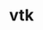 ---
title: "vtk"
layout: cache
categories: [package, develop]
meta: {"compilers": ["gcc@11.1.0", "gcc@11.4.0", "msvc@19.39.33523"], "num_specs": 103, "num_specs_by_stack": {"data-vis-sdk": 49, "e4s": 44, "root": 103, "windows-vis": 10}, "oss": ["ubuntu20.04", "ubuntu22.04", "windows10.0.20348"], "platforms": ["linux", "windows"], "stacks": ["data-vis-sdk", "e4s", "root", "windows-vis"], "targets": ["x86_64", "x86_64_v3"], "versions": ["9.2.6", "9.3.1", "9.4.1"]}
spec_details: [{"compiler": "gcc@11.1.0", "hash": "2hg3u7f6ddlmufmh2pvwkpcwpsgof2ap", "os": "ubuntu20.04", "platform": "linux", "size": "-", "stacks": ["data-vis-sdk", "root"], "target": "x86_64_v3", "variants": ["build_system=cmake", "build_type=Release", "~examples", "~ffmpeg", "generator=make", "~ipo", "+mpi", "+opengl2", "patches:=2d38712,ff9dce4", "+python", "~qt", "~xdmf"], "versions": ["9.2.6"]}, {"compiler": "gcc@11.1.0", "hash": "324fb65nyx27uxl2yti4kxhpi6oo5zzk", "os": "ubuntu20.04", "platform": "linux", "size": "-", "stacks": ["data-vis-sdk", "root"], "target": "x86_64_v3", "variants": ["build_system=cmake", "build_type=Release", "~examples", "~ffmpeg", "generator=make", "~ipo", "+mpi", "+opengl2", "patches:=2d38712,ff9dce4", "+python", "+qt", "~xdmf"], "versions": ["9.2.6"]}, {"compiler": "gcc@11.4.0", "hash": "36jnzr6eob5etchyzrfkzt6et3v4ripr", "os": "ubuntu22.04", "platform": "linux", "size": "-", "stacks": ["e4s", "root"], "target": "x86_64_v3", "variants": ["build_system=cmake", "build_type=Release", "~examples", "~ffmpeg", "generator=make", "~ipo", "+mpi", "+opengl2", "patches:=2d38712,ff9dce4", "+python", "~qt", "~xdmf"], "versions": ["9.2.6"]}, {"compiler": "gcc@11.4.0", "hash": "3ckyehej56ijf2venq2jcdxgu6wakudg", "os": "ubuntu22.04", "platform": "linux", "size": "-", "stacks": ["e4s", "root"], "target": "x86_64_v3", "variants": ["build_system=cmake", "build_type=Release", "~examples", "~ffmpeg", "generator=make", "~ipo", "+mpi", "+opengl2", "patches:=174930d,1e5fb55,2d38712,ff9dce4", "~python", "~qt", "~xdmf"], "versions": ["9.4.1"]}, {"compiler": "gcc@11.1.0", "hash": "3cu53ezomcimqwwkfhr4ee5pvzk5xu2s", "os": "ubuntu20.04", "platform": "linux", "size": "-", "stacks": ["data-vis-sdk", "root"], "target": "x86_64_v3", "variants": ["build_system=cmake", "build_type=Release", "~examples", "~ffmpeg", "generator=make", "~ipo", "+mpi", "+opengl2", "patches:=2d38712,ff9dce4", "+python", "~qt", "~xdmf"], "versions": ["9.2.6"]}, {"compiler": "gcc@11.1.0", "hash": "3hz34pdof6vaev7ovnpvlw4yaqj3uggn", "os": "ubuntu20.04", "platform": "linux", "size": "-", "stacks": ["data-vis-sdk", "root"], "target": "x86_64_v3", "variants": ["build_system=cmake", "build_type=Release", "~examples", "~ffmpeg", "generator=make", "~ipo", "+mpi", "+opengl2", "patches:=2d38712,ff9dce4", "+python", "+qt", "~xdmf"], "versions": ["9.2.6"]}, {"compiler": "gcc@11.4.0", "hash": "3jcvptadx24xltl4lc6kn64uyucmyxjt", "os": "ubuntu22.04", "platform": "linux", "size": "-", "stacks": ["e4s", "root"], "target": "x86_64_v3", "variants": ["build_system=cmake", "build_type=Release", "~examples", "~ffmpeg", "generator=make", "~ipo", "+mpi", "+opengl2", "patches:=174930d,1e5fb55,2d38712,ff9dce4", "~python", "~qt", "~xdmf"], "versions": ["9.4.1"]}, {"compiler": "gcc@11.4.0", "hash": "3otw376vyxcxnxuxgtuemkd7brmxg7yp", "os": "ubuntu22.04", "platform": "linux", "size": "-", "stacks": ["e4s", "root"], "target": "x86_64_v3", "variants": ["build_system=cmake", "build_type=Release", "~examples", "~ffmpeg", "generator=make", "~ipo", "+mpi", "+opengl2", "patches:=2d38712,ff9dce4", "+python", "~qt", "~xdmf"], "versions": ["9.2.6"]}, {"compiler": "msvc@19.39.33523", "hash": "3rgm4hpug2d7dd44pggtz2mm2wqomwih", "os": "windows10.0.20348", "platform": "windows", "size": "-", "stacks": ["root", "windows-vis"], "target": "x86_64", "variants": ["build_system=cmake", "build_type=Release", "~examples", "~ffmpeg", "generator=ninja", "~ipo", "~mpi", "+opengl2", "patches:=0f1bf1d,4604d44,8f124b6", "~python", "~qt", "~xdmf"], "versions": ["9.3.1"]}, {"compiler": "msvc@19.39.33523", "hash": "5xdxfxndiqai4ijui4miexnuzfo4ucho", "os": "windows10.0.20348", "platform": "windows", "size": "-", "stacks": ["root", "windows-vis"], "target": "x86_64", "variants": ["build_system=cmake", "build_type=Release", "~examples", "~ffmpeg", "generator=ninja", "~ipo", "~mpi", "+opengl2", "patches:=0f1bf1d,4604d44,8f124b6", "~python", "~qt", "~xdmf"], "versions": ["9.3.1"]}, {"compiler": "gcc@11.1.0", "hash": "627wp7w2r5krkp45geqwxptlmvi4atkb", "os": "ubuntu20.04", "platform": "linux", "size": "-", "stacks": ["data-vis-sdk", "root"], "target": "x86_64_v3", "variants": ["build_system=cmake", "build_type=Release", "~examples", "~ffmpeg", "generator=make", "~ipo", "+mpi", "+opengl2", "patches:=2d38712,ff9dce4", "+python", "+qt", "~xdmf"], "versions": ["9.2.6"]}, {"compiler": "gcc@11.1.0", "hash": "6noaikww5ommij5utr4265uakhpkl4c4", "os": "ubuntu20.04", "platform": "linux", "size": "-", "stacks": ["data-vis-sdk", "root"], "target": "x86_64_v3", "variants": ["build_system=cmake", "build_type=Release", "~examples", "~ffmpeg", "generator=make", "~ipo", "+mpi", "+opengl2", "patches:=2d38712,ff9dce4", "+python", "~qt", "~xdmf"], "versions": ["9.2.6"]}, {"compiler": "gcc@11.4.0", "hash": "6vecasyy7vl4onx7yljuud6debc3eyse", "os": "ubuntu22.04", "platform": "linux", "size": "-", "stacks": ["e4s", "root"], "target": "x86_64_v3", "variants": ["build_system=cmake", "build_type=Release", "~examples", "~ffmpeg", "generator=make", "~ipo", "+mpi", "+opengl2", "patches:=174930d,1e5fb55,2d38712,ff9dce4", "~python", "~qt", "~xdmf"], "versions": ["9.4.1"]}, {"compiler": "gcc@11.1.0", "hash": "75vbxrzg7uk63tgv7xly3l6g2er5bzjy", "os": "ubuntu20.04", "platform": "linux", "size": "-", "stacks": ["data-vis-sdk", "root"], "target": "x86_64_v3", "variants": ["build_system=cmake", "build_type=Release", "~examples", "~ffmpeg", "generator=make", "~ipo", "+mpi", "+opengl2", "patches:=2d38712,ff9dce4", "+python", "~qt", "~xdmf"], "versions": ["9.2.6"]}, {"compiler": "gcc@11.4.0", "hash": "7drrxi2usx6lmau3czp3djv4gmcep72a", "os": "ubuntu22.04", "platform": "linux", "size": "-", "stacks": ["e4s", "root"], "target": "x86_64_v3", "variants": ["build_system=cmake", "build_type=Release", "~examples", "~ffmpeg", "generator=make", "~ipo", "+mpi", "+opengl2", "patches:=2d38712,ff9dce4", "+python", "~qt", "~xdmf"], "versions": ["9.2.6"]}, {"compiler": "gcc@11.1.0", "hash": "7iewakie44qwvgergi3wh62n2tws3zvq", "os": "ubuntu20.04", "platform": "linux", "size": "-", "stacks": ["data-vis-sdk", "root"], "target": "x86_64_v3", "variants": ["build_system=cmake", "build_type=Release", "~examples", "~ffmpeg", "generator=make", "~ipo", "+mpi", "+opengl2", "patches:=2d38712,ff9dce4", "+python", "~qt", "~xdmf"], "versions": ["9.2.6"]}, {"compiler": "gcc@11.4.0", "hash": "a5u56g5voybceadhp4ntkwfdsre4lymx", "os": "ubuntu22.04", "platform": "linux", "size": "-", "stacks": ["e4s", "root"], "target": "x86_64_v3", "variants": ["build_system=cmake", "build_type=Release", "~examples", "~ffmpeg", "generator=make", "~ipo", "+mpi", "+opengl2", "patches:=2d38712,ff9dce4", "+python", "~qt", "~xdmf"], "versions": ["9.2.6"]}, {"compiler": "gcc@11.4.0", "hash": "aiqfynasaxw3bk52jyjio3ll227if5md", "os": "ubuntu22.04", "platform": "linux", "size": "-", "stacks": ["e4s", "root"], "target": "x86_64_v3", "variants": ["build_system=cmake", "build_type=Release", "~examples", "~ffmpeg", "generator=make", "~ipo", "+mpi", "+opengl2", "patches:=2d38712,ff9dce4", "+python", "~qt", "~xdmf"], "versions": ["9.2.6"]}, {"compiler": "gcc@11.1.0", "hash": "ammac7h77kgi55bt3ov73tuwtenq4chf", "os": "ubuntu20.04", "platform": "linux", "size": "-", "stacks": ["data-vis-sdk", "root"], "target": "x86_64_v3", "variants": ["build_system=cmake", "build_type=Release", "~examples", "~ffmpeg", "generator=make", "~ipo", "+mpi", "+opengl2", "patches:=2d38712,ff9dce4", "+python", "~qt", "~xdmf"], "versions": ["9.2.6"]}, {"compiler": "gcc@11.4.0", "hash": "anl2g7wkjfroukhq754vish5j5f3zwid", "os": "ubuntu22.04", "platform": "linux", "size": "-", "stacks": ["e4s", "root"], "target": "x86_64_v3", "variants": ["build_system=cmake", "build_type=Release", "~examples", "~ffmpeg", "generator=make", "~ipo", "+mpi", "+opengl2", "patches:=2d38712,ff9dce4", "+python", "~qt", "~xdmf"], "versions": ["9.2.6"]}, {"compiler": "gcc@11.1.0", "hash": "atz6qxfxauieoiftx2vo7isjdq7yvdqi", "os": "ubuntu20.04", "platform": "linux", "size": "-", "stacks": ["data-vis-sdk", "root"], "target": "x86_64_v3", "variants": ["build_system=cmake", "build_type=Release", "~examples", "~ffmpeg", "generator=make", "~ipo", "+mpi", "+opengl2", "patches:=2d38712,ff9dce4", "+python", "~qt", "~xdmf"], "versions": ["9.2.6"]}, {"compiler": "gcc@11.1.0", "hash": "bn45rvftq4idnp6j6wmndfbsuudh3foe", "os": "ubuntu20.04", "platform": "linux", "size": "-", "stacks": ["data-vis-sdk", "root"], "target": "x86_64_v3", "variants": ["build_system=cmake", "build_type=Release", "~examples", "~ffmpeg", "generator=make", "~ipo", "+mpi", "+opengl2", "patches:=2d38712,ff9dce4", "+python", "~qt", "~xdmf"], "versions": ["9.2.6"]}, {"compiler": "gcc@11.4.0", "hash": "bx54el5ri5n7plptgmio3pi52yu36mqq", "os": "ubuntu22.04", "platform": "linux", "size": "-", "stacks": ["e4s", "root"], "target": "x86_64_v3", "variants": ["build_system=cmake", "build_type=Release", "~examples", "~ffmpeg", "generator=make", "~ipo", "+mpi", "+opengl2", "patches:=174930d,1e5fb55,2d38712,ff9dce4", "~python", "~qt", "~xdmf"], "versions": ["9.4.1"]}, {"compiler": "gcc@11.4.0", "hash": "cbugalqmoxdygjheplqx5q6srepcwhc5", "os": "ubuntu22.04", "platform": "linux", "size": "-", "stacks": ["e4s", "root"], "target": "x86_64_v3", "variants": ["build_system=cmake", "build_type=Release", "~examples", "~ffmpeg", "generator=make", "~ipo", "+mpi", "+opengl2", "patches:=2d38712,ff9dce4", "+python", "~qt", "~xdmf"], "versions": ["9.2.6"]}, {"compiler": "msvc@19.39.33523", "hash": "cdboxb5v3tjlvnmljbdrdfj7kgtduadz", "os": "windows10.0.20348", "platform": "windows", "size": "-", "stacks": ["root", "windows-vis"], "target": "x86_64", "variants": ["build_system=cmake", "build_type=Release", "~examples", "~ffmpeg", "generator=ninja", "~ipo", "~mpi", "+opengl2", "patches:=0f1bf1d,4604d44,8f124b6", "~python", "~qt", "~xdmf"], "versions": ["9.3.1"]}, {"compiler": "msvc@19.39.33523", "hash": "ceznbm364lgmwhrps4vd6fmv5g3ukesd", "os": "windows10.0.20348", "platform": "windows", "size": "-", "stacks": ["root", "windows-vis"], "target": "x86_64", "variants": ["build_system=cmake", "build_type=Release", "~examples", "~ffmpeg", "generator=ninja", "~ipo", "~mpi", "+opengl2", "patches:=0f1bf1d,4604d44,8f124b6", "~python", "~qt", "~xdmf"], "versions": ["9.3.1"]}, {"compiler": "gcc@11.1.0", "hash": "dcgyjpmnkqcrdfrdfcfcnvfb6t7zph7m", "os": "ubuntu20.04", "platform": "linux", "size": "-", "stacks": ["data-vis-sdk", "root"], "target": "x86_64_v3", "variants": ["build_system=cmake", "build_type=Release", "~examples", "~ffmpeg", "generator=make", "~ipo", "+mpi", "+opengl2", "patches:=2d38712,ff9dce4", "+python", "+qt", "~xdmf"], "versions": ["9.2.6"]}, {"compiler": "gcc@11.1.0", "hash": "dulfnkle6arkgwdcfgye3tvn3sr25iex", "os": "ubuntu20.04", "platform": "linux", "size": "-", "stacks": ["data-vis-sdk", "root"], "target": "x86_64_v3", "variants": ["build_system=cmake", "build_type=Release", "~examples", "~ffmpeg", "generator=make", "~ipo", "+mpi", "+opengl2", "patches:=2d38712,ff9dce4", "+python", "+qt", "~xdmf"], "versions": ["9.2.6"]}, {"compiler": "gcc@11.1.0", "hash": "dvxp6ywlorfcfm45qbxf2a5v6enexqwr", "os": "ubuntu20.04", "platform": "linux", "size": "-", "stacks": ["data-vis-sdk", "root"], "target": "x86_64_v3", "variants": ["build_system=cmake", "build_type=Release", "~examples", "~ffmpeg", "generator=make", "~ipo", "+mpi", "+opengl2", "patches:=2d38712,ff9dce4", "+python", "+qt", "~xdmf"], "versions": ["9.2.6"]}, {"compiler": "gcc@11.1.0", "hash": "ebbfy4dco3zciqrt5bfapbxnbohx6lpi", "os": "ubuntu20.04", "platform": "linux", "size": "-", "stacks": ["data-vis-sdk", "root"], "target": "x86_64_v3", "variants": ["build_system=cmake", "build_type=Release", "~examples", "~ffmpeg", "generator=make", "~ipo", "+mpi", "+opengl2", "patches:=2d38712,ff9dce4", "+python", "~qt", "~xdmf"], "versions": ["9.2.6"]}, {"compiler": "msvc@19.39.33523", "hash": "eyn55c635u7445dsugwts5gcwyzmhdhi", "os": "windows10.0.20348", "platform": "windows", "size": "-", "stacks": ["root", "windows-vis"], "target": "x86_64", "variants": ["build_system=cmake", "build_type=Release", "~examples", "~ffmpeg", "generator=ninja", "~ipo", "~mpi", "+opengl2", "patches:=0f1bf1d,4604d44,8f124b6", "~python", "~qt", "~xdmf"], "versions": ["9.3.1"]}, {"compiler": "gcc@11.1.0", "hash": "f7jc5shgkwl57efxpvgh4f6xo3gtbnap", "os": "ubuntu20.04", "platform": "linux", "size": "-", "stacks": ["data-vis-sdk", "root"], "target": "x86_64_v3", "variants": ["build_system=cmake", "build_type=Release", "~examples", "~ffmpeg", "generator=make", "~ipo", "+mpi", "+opengl2", "patches:=2d38712,ff9dce4", "+python", "~qt", "~xdmf"], "versions": ["9.2.6"]}, {"compiler": "gcc@11.1.0", "hash": "fhyanx6xjikir3fzvexslpew6aq7oesv", "os": "ubuntu20.04", "platform": "linux", "size": "-", "stacks": ["data-vis-sdk", "root"], "target": "x86_64_v3", "variants": ["build_system=cmake", "build_type=Release", "~examples", "~ffmpeg", "generator=make", "~ipo", "+mpi", "+opengl2", "patches:=2d38712,ff9dce4", "+python", "~qt", "~xdmf"], "versions": ["9.2.6"]}, {"compiler": "gcc@11.4.0", "hash": "fib5oibift27xsmwxu2446svtaawzwzc", "os": "ubuntu22.04", "platform": "linux", "size": "-", "stacks": ["e4s", "root"], "target": "x86_64_v3", "variants": ["build_system=cmake", "build_type=Release", "~examples", "~ffmpeg", "generator=make", "~ipo", "+mpi", "+opengl2", "patches:=174930d,1e5fb55,2d38712,ff9dce4", "~python", "~qt", "~xdmf"], "versions": ["9.4.1"]}, {"compiler": "gcc@11.4.0", "hash": "fxc64suwh6snprdiftjg5xfmq5ltzvvi", "os": "ubuntu22.04", "platform": "linux", "size": "-", "stacks": ["e4s", "root"], "target": "x86_64_v3", "variants": ["build_system=cmake", "build_type=Release", "~examples", "~ffmpeg", "generator=make", "~ipo", "+mpi", "+opengl2", "patches:=174930d,1e5fb55,2d38712,ff9dce4", "~python", "~qt", "~xdmf"], "versions": ["9.4.1"]}, {"compiler": "gcc@11.1.0", "hash": "gbatft6b3amamizo42semvl3xowfcmfr", "os": "ubuntu20.04", "platform": "linux", "size": "-", "stacks": ["data-vis-sdk", "root"], "target": "x86_64_v3", "variants": ["build_system=cmake", "build_type=Release", "~examples", "~ffmpeg", "generator=make", "~ipo", "+mpi", "+opengl2", "patches:=2d38712,ff9dce4", "+python", "+qt", "~xdmf"], "versions": ["9.2.6"]}, {"compiler": "gcc@11.1.0", "hash": "gkmkyer6doijkldpxh3olqdmjpywrwdz", "os": "ubuntu20.04", "platform": "linux", "size": "-", "stacks": ["data-vis-sdk", "root"], "target": "x86_64_v3", "variants": ["build_system=cmake", "build_type=Release", "~examples", "~ffmpeg", "generator=make", "~ipo", "+mpi", "+opengl2", "patches:=2d38712,ff9dce4", "+python", "~qt", "~xdmf"], "versions": ["9.2.6"]}, {"compiler": "msvc@19.39.33523", "hash": "h5lgknxfg5ztxprbh5wioqkelwqpmzap", "os": "windows10.0.20348", "platform": "windows", "size": "-", "stacks": ["root", "windows-vis"], "target": "x86_64", "variants": ["build_system=cmake", "build_type=Release", "~examples", "~ffmpeg", "generator=ninja", "~ipo", "~mpi", "+opengl2", "patches:=0f1bf1d,4604d44,8f124b6", "~python", "~qt", "~xdmf"], "versions": ["9.3.1"]}, {"compiler": "msvc@19.39.33523", "hash": "havzbfahyoaevgk2zu2ravoedhonh6qv", "os": "windows10.0.20348", "platform": "windows", "size": "-", "stacks": ["root", "windows-vis"], "target": "x86_64", "variants": ["build_system=cmake", "build_type=Release", "~examples", "~ffmpeg", "generator=ninja", "~ipo", "~mpi", "+opengl2", "patches:=0f1bf1d,4604d44,8f124b6", "~python", "~qt", "~xdmf"], "versions": ["9.3.1"]}, {"compiler": "msvc@19.39.33523", "hash": "hbwjuvlprzejrsbav6x777c22nwahzjh", "os": "windows10.0.20348", "platform": "windows", "size": "-", "stacks": ["root", "windows-vis"], "target": "x86_64", "variants": ["build_system=cmake", "build_type=Release", "~examples", "~ffmpeg", "generator=ninja", "~ipo", "~mpi", "+opengl2", "patches:=0f1bf1d,4604d44,8f124b6", "~python", "~qt", "~xdmf"], "versions": ["9.3.1"]}, {"compiler": "gcc@11.1.0", "hash": "hqqcshuku4kfmv2b5ipkbsyzlwvargqe", "os": "ubuntu20.04", "platform": "linux", "size": "-", "stacks": ["data-vis-sdk", "root"], "target": "x86_64_v3", "variants": ["build_system=cmake", "build_type=Release", "~examples", "~ffmpeg", "generator=make", "~ipo", "+mpi", "+opengl2", "patches:=2d38712,ff9dce4", "+python", "+qt", "~xdmf"], "versions": ["9.2.6"]}, {"compiler": "gcc@11.1.0", "hash": "hse6ikjp7b7c7fgrgnqckzuhxdh5cp3y", "os": "ubuntu20.04", "platform": "linux", "size": "-", "stacks": ["data-vis-sdk", "root"], "target": "x86_64_v3", "variants": ["build_system=cmake", "build_type=Release", "~examples", "~ffmpeg", "generator=make", "~ipo", "+mpi", "+opengl2", "patches:=2d38712,ff9dce4", "+python", "+qt", "~xdmf"], "versions": ["9.2.6"]}, {"compiler": "gcc@11.4.0", "hash": "hsorm4f2zo5t3k4hwebymlvfanbknmyp", "os": "ubuntu22.04", "platform": "linux", "size": "-", "stacks": ["e4s", "root"], "target": "x86_64_v3", "variants": ["build_system=cmake", "build_type=Release", "~examples", "~ffmpeg", "generator=make", "~ipo", "+mpi", "+opengl2", "patches:=2d38712,ff9dce4", "+python", "~qt", "~xdmf"], "versions": ["9.2.6"]}, {"compiler": "gcc@11.1.0", "hash": "i4irmtk7377frxebhg7i4d3rblrp27zv", "os": "ubuntu20.04", "platform": "linux", "size": "-", "stacks": ["data-vis-sdk", "root"], "target": "x86_64_v3", "variants": ["build_system=cmake", "build_type=Release", "~examples", "~ffmpeg", "generator=make", "~ipo", "+mpi", "+opengl2", "patches:=2d38712,ff9dce4", "+python", "~qt", "~xdmf"], "versions": ["9.2.6"]}, {"compiler": "gcc@11.4.0", "hash": "iamylmjsce4zm4vic7ovwqcuobdrhp3l", "os": "ubuntu22.04", "platform": "linux", "size": "-", "stacks": ["e4s", "root"], "target": "x86_64_v3", "variants": ["build_system=cmake", "build_type=Release", "~examples", "~ffmpeg", "generator=make", "~ipo", "+mpi", "+opengl2", "patches:=2d38712,ff9dce4", "+python", "~qt", "~xdmf"], "versions": ["9.2.6"]}, {"compiler": "gcc@11.4.0", "hash": "ilfulyjqqvxmduoj647tzyfyecry6whc", "os": "ubuntu22.04", "platform": "linux", "size": "-", "stacks": ["e4s", "root"], "target": "x86_64_v3", "variants": ["build_system=cmake", "build_type=Release", "~examples", "~ffmpeg", "generator=make", "~ipo", "+mpi", "+opengl2", "patches:=174930d,1e5fb55,2d38712,ff9dce4", "~python", "~qt", "~xdmf"], "versions": ["9.4.1"]}, {"compiler": "msvc@19.39.33523", "hash": "isvp5fvpfiq4wvnm37zzzqedxlz5tt33", "os": "windows10.0.20348", "platform": "windows", "size": "-", "stacks": ["root", "windows-vis"], "target": "x86_64", "variants": ["build_system=cmake", "build_type=Release", "~examples", "~ffmpeg", "generator=ninja", "~ipo", "~mpi", "+opengl2", "patches:=0f1bf1d,4604d44,8f124b6", "~python", "~qt", "~xdmf"], "versions": ["9.3.1"]}, {"compiler": "gcc@11.4.0", "hash": "iu4xhd2ho3ahe7esrk3iz5p2pqmb5an3", "os": "ubuntu22.04", "platform": "linux", "size": "-", "stacks": ["e4s", "root"], "target": "x86_64_v3", "variants": ["build_system=cmake", "build_type=Release", "~examples", "~ffmpeg", "generator=make", "~ipo", "+mpi", "+opengl2", "patches:=2d38712,ff9dce4", "+python", "~qt", "~xdmf"], "versions": ["9.2.6"]}, {"compiler": "msvc@19.39.33523", "hash": "jlmwe4764je23kef5qalbxsbva3cxgnm", "os": "windows10.0.20348", "platform": "windows", "size": "-", "stacks": ["root", "windows-vis"], "target": "x86_64", "variants": ["build_system=cmake", "build_type=Release", "~examples", "~ffmpeg", "generator=ninja", "~ipo", "~mpi", "+opengl2", "patches:=0f1bf1d,4604d44,8f124b6", "~python", "~qt", "~xdmf"], "versions": ["9.3.1"]}, {"compiler": "gcc@11.4.0", "hash": "jpajup7gtd75llnpu26updryons4gusn", "os": "ubuntu22.04", "platform": "linux", "size": "-", "stacks": ["e4s", "root"], "target": "x86_64_v3", "variants": ["build_system=cmake", "build_type=Release", "~examples", "~ffmpeg", "generator=make", "~ipo", "+mpi", "+opengl2", "patches:=2d38712,ff9dce4", "+python", "~qt", "~xdmf"], "versions": ["9.2.6"]}, {"compiler": "gcc@11.4.0", "hash": "juypl3ls6xhdfyk72yo6a6migmkovoh5", "os": "ubuntu22.04", "platform": "linux", "size": "-", "stacks": ["e4s", "root"], "target": "x86_64_v3", "variants": ["build_system=cmake", "build_type=Release", "~examples", "~ffmpeg", "generator=make", "~ipo", "+mpi", "+opengl2", "patches:=2d38712,ff9dce4", "+python", "~qt", "~xdmf"], "versions": ["9.2.6"]}, {"compiler": "gcc@11.1.0", "hash": "jvhua73typrho4egfbhgvjudnfofzrnr", "os": "ubuntu20.04", "platform": "linux", "size": "-", "stacks": ["data-vis-sdk", "root"], "target": "x86_64_v3", "variants": ["build_system=cmake", "build_type=Release", "~examples", "~ffmpeg", "generator=make", "~ipo", "+mpi", "+opengl2", "patches:=2d38712,ff9dce4", "+python", "~qt", "~xdmf"], "versions": ["9.2.6"]}, {"compiler": "gcc@11.4.0", "hash": "k7urhqjpboquwxhf6xn7h327fgj2b36c", "os": "ubuntu22.04", "platform": "linux", "size": "-", "stacks": ["e4s", "root"], "target": "x86_64_v3", "variants": ["build_system=cmake", "build_type=Release", "~examples", "~ffmpeg", "generator=make", "~ipo", "+mpi", "+opengl2", "patches:=2d38712,ff9dce4", "+python", "~qt", "~xdmf"], "versions": ["9.2.6"]}, {"compiler": "gcc@11.1.0", "hash": "kewm2ekku2dddnw6ujkoi7p2k6gogtte", "os": "ubuntu20.04", "platform": "linux", "size": "-", "stacks": ["data-vis-sdk", "root"], "target": "x86_64_v3", "variants": ["build_system=cmake", "build_type=Release", "~examples", "~ffmpeg", "generator=make", "~ipo", "+mpi", "+opengl2", "patches:=2d38712,ff9dce4", "+python", "~qt", "~xdmf"], "versions": ["9.2.6"]}, {"compiler": "gcc@11.1.0", "hash": "klvpfyv3vvsjt2lodfaxqzebv4qdw3wl", "os": "ubuntu20.04", "platform": "linux", "size": "-", "stacks": ["data-vis-sdk", "root"], "target": "x86_64_v3", "variants": ["build_system=cmake", "build_type=Release", "~examples", "~ffmpeg", "generator=make", "~ipo", "+mpi", "+opengl2", "patches:=2d38712,ff9dce4", "+python", "~qt", "~xdmf"], "versions": ["9.2.6"]}, {"compiler": "gcc@11.1.0", "hash": "kpcuwrtnzcvan2dqtesd7dmnbhaks5pr", "os": "ubuntu20.04", "platform": "linux", "size": "-", "stacks": ["data-vis-sdk", "root"], "target": "x86_64_v3", "variants": ["build_system=cmake", "build_type=Release", "~examples", "~ffmpeg", "generator=make", "~ipo", "+mpi", "+opengl2", "patches:=2d38712,ff9dce4", "+python", "~qt", "~xdmf"], "versions": ["9.2.6"]}, {"compiler": "gcc@11.1.0", "hash": "krmlsz4ttadxxxxd33laa3ihyatylell", "os": "ubuntu20.04", "platform": "linux", "size": "-", "stacks": ["data-vis-sdk", "root"], "target": "x86_64_v3", "variants": ["build_system=cmake", "build_type=Release", "~examples", "~ffmpeg", "generator=make", "~ipo", "+mpi", "+opengl2", "patches:=2d38712,ff9dce4", "+python", "~qt", "~xdmf"], "versions": ["9.2.6"]}, {"compiler": "gcc@11.1.0", "hash": "kty2tanf35hk5gamnh2zixoazub45py6", "os": "ubuntu20.04", "platform": "linux", "size": "-", "stacks": ["data-vis-sdk", "root"], "target": "x86_64_v3", "variants": ["build_system=cmake", "build_type=Release", "~examples", "~ffmpeg", "generator=make", "~ipo", "+mpi", "+opengl2", "patches:=2d38712,ff9dce4", "+python", "+qt", "~xdmf"], "versions": ["9.2.6"]}, {"compiler": "gcc@11.1.0", "hash": "kzkh54yokbg2sjmyyxwqzgzplqv2ti3r", "os": "ubuntu20.04", "platform": "linux", "size": "-", "stacks": ["data-vis-sdk", "root"], "target": "x86_64_v3", "variants": ["build_system=cmake", "build_type=Release", "~examples", "~ffmpeg", "generator=make", "~ipo", "+mpi", "+opengl2", "patches:=2d38712,ff9dce4", "+python", "~qt", "~xdmf"], "versions": ["9.2.6"]}, {"compiler": "gcc@11.1.0", "hash": "l3wtth7wazb3fugvus4tanump5zlg36l", "os": "ubuntu20.04", "platform": "linux", "size": "-", "stacks": ["data-vis-sdk", "root"], "target": "x86_64_v3", "variants": ["build_system=cmake", "build_type=Release", "~examples", "~ffmpeg", "generator=make", "~ipo", "+mpi", "+opengl2", "patches:=2d38712,ff9dce4", "+python", "~qt", "~xdmf"], "versions": ["9.2.6"]}, {"compiler": "gcc@11.4.0", "hash": "leyuye3r3ubm2l53i6gd6rxjr7zqqyll", "os": "ubuntu22.04", "platform": "linux", "size": "-", "stacks": ["e4s", "root"], "target": "x86_64_v3", "variants": ["build_system=cmake", "build_type=Release", "~examples", "~ffmpeg", "generator=make", "~ipo", "+mpi", "+opengl2", "patches:=2d38712,ff9dce4", "+python", "~qt", "~xdmf"], "versions": ["9.2.6"]}, {"compiler": "gcc@11.4.0", "hash": "lfimfmkhmxwjfei6p2aiyiqsof7juv7z", "os": "ubuntu22.04", "platform": "linux", "size": "-", "stacks": ["e4s", "root"], "target": "x86_64_v3", "variants": ["build_system=cmake", "build_type=Release", "~examples", "~ffmpeg", "generator=make", "~ipo", "+mpi", "+opengl2", "patches:=2d38712,ff9dce4", "+python", "~qt", "~xdmf"], "versions": ["9.2.6"]}, {"compiler": "gcc@11.1.0", "hash": "ltsjjxkibrkdlfpig732d22y5irfeodx", "os": "ubuntu20.04", "platform": "linux", "size": "-", "stacks": ["data-vis-sdk", "root"], "target": "x86_64_v3", "variants": ["build_system=cmake", "build_type=Release", "~examples", "~ffmpeg", "generator=make", "~ipo", "+mpi", "+opengl2", "patches:=2d38712,ff9dce4", "+python", "~qt", "~xdmf"], "versions": ["9.2.6"]}, {"compiler": "gcc@11.4.0", "hash": "mlqefvtvo53vkv3kfclxbhvfqncu3c5p", "os": "ubuntu22.04", "platform": "linux", "size": "-", "stacks": ["e4s", "root"], "target": "x86_64_v3", "variants": ["build_system=cmake", "build_type=Release", "~examples", "~ffmpeg", "generator=make", "~ipo", "+mpi", "+opengl2", "patches:=2d38712,ff9dce4", "+python", "~qt", "~xdmf"], "versions": ["9.2.6"]}, {"compiler": "gcc@11.4.0", "hash": "moiooggfxfnz3suryngqacl25bndowcs", "os": "ubuntu22.04", "platform": "linux", "size": "-", "stacks": ["e4s", "root"], "target": "x86_64_v3", "variants": ["build_system=cmake", "build_type=Release", "~examples", "~ffmpeg", "generator=make", "~ipo", "+mpi", "+opengl2", "patches:=2d38712,ff9dce4", "+python", "~qt", "~xdmf"], "versions": ["9.2.6"]}, {"compiler": "gcc@11.4.0", "hash": "n6ea6lu4iqjzwy3i4k4cv5xkhv3rzfp4", "os": "ubuntu22.04", "platform": "linux", "size": "-", "stacks": ["e4s", "root"], "target": "x86_64_v3", "variants": ["build_system=cmake", "build_type=Release", "~examples", "~ffmpeg", "generator=make", "~ipo", "+mpi", "+opengl2", "patches:=2d38712,ff9dce4", "+python", "~qt", "~xdmf"], "versions": ["9.2.6"]}, {"compiler": "gcc@11.1.0", "hash": "niljqvog6e6mtpl7s5rkkk7scdlly7vf", "os": "ubuntu20.04", "platform": "linux", "size": "-", "stacks": ["data-vis-sdk", "root"], "target": "x86_64_v3", "variants": ["build_system=cmake", "build_type=Release", "~examples", "~ffmpeg", "generator=make", "~ipo", "+mpi", "+opengl2", "patches:=2d38712,ff9dce4", "+python", "+qt", "~xdmf"], "versions": ["9.2.6"]}, {"compiler": "gcc@11.4.0", "hash": "oa5wuolcdetsjm4kno5rxxnkhoyeu5ch", "os": "ubuntu22.04", "platform": "linux", "size": "-", "stacks": ["e4s", "root"], "target": "x86_64_v3", "variants": ["build_system=cmake", "build_type=Release", "~examples", "~ffmpeg", "generator=make", "~ipo", "+mpi", "+opengl2", "patches:=2d38712,ff9dce4", "+python", "~qt", "~xdmf"], "versions": ["9.2.6"]}, {"compiler": "gcc@11.1.0", "hash": "oqy4tkomtjdamxqcvt6enogkehdrpeu2", "os": "ubuntu20.04", "platform": "linux", "size": "-", "stacks": ["data-vis-sdk", "root"], "target": "x86_64_v3", "variants": ["build_system=cmake", "build_type=Release", "~examples", "~ffmpeg", "generator=make", "~ipo", "+mpi", "+opengl2", "patches:=2d38712,ff9dce4", "+python", "~qt", "~xdmf"], "versions": ["9.2.6"]}, {"compiler": "gcc@11.4.0", "hash": "oy5jmpnutca25u6xc4dbqhfhc7pkdvw3", "os": "ubuntu22.04", "platform": "linux", "size": "-", "stacks": ["e4s", "root"], "target": "x86_64_v3", "variants": ["build_system=cmake", "build_type=Release", "~examples", "~ffmpeg", "generator=make", "~ipo", "+mpi", "+opengl2", "patches:=2d38712,ff9dce4", "+python", "~qt", "~xdmf"], "versions": ["9.2.6"]}, {"compiler": "gcc@11.4.0", "hash": "p26snhdhumdy2dhi5ro5exzszatue6wj", "os": "ubuntu22.04", "platform": "linux", "size": "-", "stacks": ["e4s", "root"], "target": "x86_64_v3", "variants": ["build_system=cmake", "build_type=Release", "~examples", "~ffmpeg", "generator=make", "~ipo", "+mpi", "+opengl2", "patches:=2d38712,ff9dce4", "+python", "~qt", "~xdmf"], "versions": ["9.2.6"]}, {"compiler": "gcc@11.1.0", "hash": "p2iz6ry5grcal3dppfnn6u3rex3zas36", "os": "ubuntu20.04", "platform": "linux", "size": "-", "stacks": ["data-vis-sdk", "root"], "target": "x86_64_v3", "variants": ["build_system=cmake", "build_type=Release", "~examples", "~ffmpeg", "generator=make", "~ipo", "+mpi", "+opengl2", "patches:=2d38712,ff9dce4", "+python", "~qt", "~xdmf"], "versions": ["9.2.6"]}, {"compiler": "gcc@11.4.0", "hash": "pxszhuljpevcdomue4fpjzca6leycejw", "os": "ubuntu22.04", "platform": "linux", "size": "-", "stacks": ["e4s", "root"], "target": "x86_64_v3", "variants": ["build_system=cmake", "build_type=Release", "~examples", "~ffmpeg", "generator=make", "~ipo", "+mpi", "+opengl2", "patches:=2d38712,ff9dce4", "+python", "~qt", "~xdmf"], "versions": ["9.2.6"]}, {"compiler": "gcc@11.4.0", "hash": "qkfytpmnnz3phtgfdttg4toed5lvd6gc", "os": "ubuntu22.04", "platform": "linux", "size": "-", "stacks": ["e4s", "root"], "target": "x86_64_v3", "variants": ["build_system=cmake", "build_type=Release", "~examples", "~ffmpeg", "generator=make", "~ipo", "+mpi", "+opengl2", "patches:=2d38712,ff9dce4", "+python", "~qt", "~xdmf"], "versions": ["9.2.6"]}, {"compiler": "gcc@11.4.0", "hash": "qnv2cjkwo3qf4ax3egws6rhes3f5utv3", "os": "ubuntu22.04", "platform": "linux", "size": "-", "stacks": ["e4s", "root"], "target": "x86_64_v3", "variants": ["build_system=cmake", "build_type=Release", "~examples", "~ffmpeg", "generator=make", "~ipo", "+mpi", "+opengl2", "patches:=2d38712,ff9dce4", "+python", "~qt", "~xdmf"], "versions": ["9.2.6"]}, {"compiler": "gcc@11.4.0", "hash": "qw73orx6kpsitlxpwfz2lodperykyrnq", "os": "ubuntu22.04", "platform": "linux", "size": "-", "stacks": ["e4s", "root"], "target": "x86_64_v3", "variants": ["build_system=cmake", "build_type=Release", "~examples", "~ffmpeg", "generator=make", "~ipo", "+mpi", "+opengl2", "patches:=2d38712,ff9dce4", "+python", "~qt", "~xdmf"], "versions": ["9.2.6"]}, {"compiler": "gcc@11.4.0", "hash": "qxneo2f5dhgzeeba2pbqwzcpby5ds7we", "os": "ubuntu22.04", "platform": "linux", "size": "-", "stacks": ["e4s", "root"], "target": "x86_64_v3", "variants": ["build_system=cmake", "build_type=Release", "~examples", "~ffmpeg", "generator=make", "~ipo", "+mpi", "+opengl2", "patches:=174930d,1e5fb55,2d38712,ff9dce4", "~python", "~qt", "~xdmf"], "versions": ["9.4.1"]}, {"compiler": "gcc@11.4.0", "hash": "rahyedqwztmmp23cz5jsaz6t5dpzzig2", "os": "ubuntu22.04", "platform": "linux", "size": "-", "stacks": ["e4s", "root"], "target": "x86_64_v3", "variants": ["build_system=cmake", "build_type=Release", "~examples", "~ffmpeg", "generator=make", "~ipo", "+mpi", "+opengl2", "patches:=2d38712,ff9dce4", "+python", "~qt", "~xdmf"], "versions": ["9.2.6"]}, {"compiler": "gcc@11.4.0", "hash": "rj5tgrb2y4qh74ejyqrl3pob62xvhbmx", "os": "ubuntu22.04", "platform": "linux", "size": "-", "stacks": ["e4s", "root"], "target": "x86_64_v3", "variants": ["build_system=cmake", "build_type=Release", "~examples", "~ffmpeg", "generator=make", "~ipo", "+mpi", "+opengl2", "patches:=2d38712,ff9dce4", "+python", "~qt", "~xdmf"], "versions": ["9.2.6"]}, {"compiler": "gcc@11.1.0", "hash": "rjcsly6lieee7zyjx76txc3mq5el7pks", "os": "ubuntu20.04", "platform": "linux", "size": "-", "stacks": ["data-vis-sdk", "root"], "target": "x86_64_v3", "variants": ["build_system=cmake", "build_type=Release", "~examples", "~ffmpeg", "generator=make", "~ipo", "+mpi", "+opengl2", "patches:=2d38712,ff9dce4", "+python", "+qt", "~xdmf"], "versions": ["9.2.6"]}, {"compiler": "gcc@11.1.0", "hash": "sjbhd4hqx2jeifvoudjpfn3niechk5vw", "os": "ubuntu20.04", "platform": "linux", "size": "-", "stacks": ["data-vis-sdk", "root"], "target": "x86_64_v3", "variants": ["build_system=cmake", "build_type=Release", "~examples", "~ffmpeg", "generator=make", "~ipo", "+mpi", "+opengl2", "patches:=2d38712,ff9dce4", "+python", "+qt", "~xdmf"], "versions": ["9.2.6"]}, {"compiler": "gcc@11.4.0", "hash": "sr2aebtpkyswo2izuzeifpk3mkfmly7w", "os": "ubuntu22.04", "platform": "linux", "size": "-", "stacks": ["e4s", "root"], "target": "x86_64_v3", "variants": ["build_system=cmake", "build_type=Release", "~examples", "~ffmpeg", "generator=make", "~ipo", "+mpi", "+opengl2", "patches:=174930d,1e5fb55,2d38712,ff9dce4", "~python", "~qt", "~xdmf"], "versions": ["9.4.1"]}, {"compiler": "gcc@11.1.0", "hash": "sswvrt2boza3pk6z7v7yywhsjojbx5iz", "os": "ubuntu20.04", "platform": "linux", "size": "-", "stacks": ["data-vis-sdk", "root"], "target": "x86_64_v3", "variants": ["build_system=cmake", "build_type=Release", "~examples", "~ffmpeg", "generator=make", "~ipo", "+mpi", "+opengl2", "patches:=2d38712,ff9dce4", "+python", "~qt", "~xdmf"], "versions": ["9.2.6"]}, {"compiler": "gcc@11.1.0", "hash": "szwtuvf7dtv4l2pptqq73ydl73l6n6hf", "os": "ubuntu20.04", "platform": "linux", "size": "-", "stacks": ["data-vis-sdk", "root"], "target": "x86_64_v3", "variants": ["build_system=cmake", "build_type=Release", "~examples", "~ffmpeg", "generator=make", "~ipo", "+mpi", "+opengl2", "patches:=2d38712,ff9dce4", "+python", "~qt", "~xdmf"], "versions": ["9.2.6"]}, {"compiler": "gcc@11.4.0", "hash": "tg7ox2qp5txxrl6l744ugsikjabdnpus", "os": "ubuntu22.04", "platform": "linux", "size": "-", "stacks": ["e4s", "root"], "target": "x86_64_v3", "variants": ["build_system=cmake", "build_type=Release", "~examples", "~ffmpeg", "generator=make", "~ipo", "+mpi", "+opengl2", "patches:=2d38712,ff9dce4", "+python", "~qt", "~xdmf"], "versions": ["9.2.6"]}, {"compiler": "gcc@11.1.0", "hash": "tno6cag7jcb77nlxi42s3mijfmman6hd", "os": "ubuntu20.04", "platform": "linux", "size": "-", "stacks": ["data-vis-sdk", "root"], "target": "x86_64_v3", "variants": ["build_system=cmake", "build_type=Release", "~examples", "~ffmpeg", "generator=make", "~ipo", "+mpi", "+opengl2", "patches:=2d38712,ff9dce4", "+python", "~qt", "~xdmf"], "versions": ["9.2.6"]}, {"compiler": "gcc@11.4.0", "hash": "tzgia35skjwlbakv6im7z64ryk3smh2n", "os": "ubuntu22.04", "platform": "linux", "size": "-", "stacks": ["e4s", "root"], "target": "x86_64_v3", "variants": ["build_system=cmake", "build_type=Release", "~examples", "~ffmpeg", "generator=make", "~ipo", "+mpi", "+opengl2", "patches:=2d38712,ff9dce4", "+python", "~qt", "~xdmf"], "versions": ["9.2.6"]}, {"compiler": "gcc@11.4.0", "hash": "usyc4l3dxgib3sohjuw5ogmhzdux4oe5", "os": "ubuntu22.04", "platform": "linux", "size": "-", "stacks": ["e4s", "root"], "target": "x86_64_v3", "variants": ["build_system=cmake", "build_type=Release", "~examples", "~ffmpeg", "generator=make", "~ipo", "+mpi", "+opengl2", "patches:=174930d,1e5fb55,2d38712,ff9dce4", "~python", "~qt", "~xdmf"], "versions": ["9.4.1"]}, {"compiler": "gcc@11.1.0", "hash": "utqwkkgvh5yznxvxqfbsj7zmxuyqzebd", "os": "ubuntu20.04", "platform": "linux", "size": "-", "stacks": ["data-vis-sdk", "root"], "target": "x86_64_v3", "variants": ["build_system=cmake", "build_type=Release", "~examples", "~ffmpeg", "generator=make", "~ipo", "+mpi", "+opengl2", "patches:=2d38712,ff9dce4", "+python", "~qt", "~xdmf"], "versions": ["9.2.6"]}, {"compiler": "gcc@11.1.0", "hash": "vf7h6t2kjqm457n5ubmomrnxwv4hc65u", "os": "ubuntu20.04", "platform": "linux", "size": "-", "stacks": ["data-vis-sdk", "root"], "target": "x86_64_v3", "variants": ["build_system=cmake", "build_type=Release", "~examples", "~ffmpeg", "generator=make", "~ipo", "+mpi", "+opengl2", "patches:=2d38712,ff9dce4", "+python", "~qt", "~xdmf"], "versions": ["9.2.6"]}, {"compiler": "gcc@11.1.0", "hash": "virappiq44tca52w7ghe4cf6o3i7van3", "os": "ubuntu20.04", "platform": "linux", "size": "-", "stacks": ["data-vis-sdk", "root"], "target": "x86_64_v3", "variants": ["build_system=cmake", "build_type=Release", "~examples", "~ffmpeg", "generator=make", "~ipo", "+mpi", "+opengl2", "patches:=2d38712,ff9dce4", "+python", "+qt", "~xdmf"], "versions": ["9.2.6"]}, {"compiler": "gcc@11.1.0", "hash": "vizdlwu3dhqclzudlwymnce6d26c2lam", "os": "ubuntu20.04", "platform": "linux", "size": "-", "stacks": ["data-vis-sdk", "root"], "target": "x86_64_v3", "variants": ["build_system=cmake", "build_type=Release", "~examples", "~ffmpeg", "generator=make", "~ipo", "+mpi", "+opengl2", "patches:=2d38712,ff9dce4", "+python", "~qt", "~xdmf"], "versions": ["9.2.6"]}, {"compiler": "gcc@11.1.0", "hash": "vnyqe3actvc5yodftdhk77eqvkyt2f64", "os": "ubuntu20.04", "platform": "linux", "size": "-", "stacks": ["data-vis-sdk", "root"], "target": "x86_64_v3", "variants": ["build_system=cmake", "build_type=Release", "~examples", "~ffmpeg", "generator=make", "~ipo", "+mpi", "+opengl2", "patches:=2d38712,ff9dce4", "+python", "+qt", "~xdmf"], "versions": ["9.2.6"]}, {"compiler": "gcc@11.4.0", "hash": "vq4exp22iho3hmmtyopiaxcika5nfp34", "os": "ubuntu22.04", "platform": "linux", "size": "-", "stacks": ["e4s", "root"], "target": "x86_64_v3", "variants": ["build_system=cmake", "build_type=Release", "~examples", "~ffmpeg", "generator=make", "~ipo", "+mpi", "+opengl2", "patches:=174930d,1e5fb55,2d38712,ff9dce4", "~python", "~qt", "~xdmf"], "versions": ["9.4.1"]}, {"compiler": "gcc@11.4.0", "hash": "w3icys72xcb4slfbc3xubdiu2brwnuet", "os": "ubuntu22.04", "platform": "linux", "size": "-", "stacks": ["e4s", "root"], "target": "x86_64_v3", "variants": ["build_system=cmake", "build_type=Release", "~examples", "~ffmpeg", "generator=make", "~ipo", "+mpi", "+opengl2", "patches:=2d38712,ff9dce4", "+python", "~qt", "~xdmf"], "versions": ["9.2.6"]}, {"compiler": "gcc@11.4.0", "hash": "w4zfbjid6vpbtre3tkvyqfmnru2zx5un", "os": "ubuntu22.04", "platform": "linux", "size": "-", "stacks": ["e4s", "root"], "target": "x86_64_v3", "variants": ["build_system=cmake", "build_type=Release", "~examples", "~ffmpeg", "generator=make", "~ipo", "+mpi", "+opengl2", "patches:=174930d,1e5fb55,2d38712,ff9dce4", "~python", "~qt", "~xdmf"], "versions": ["9.4.1"]}, {"compiler": "gcc@11.4.0", "hash": "wnd2ri7dj5jplmxt3wvqrqo6q3yrd5wy", "os": "ubuntu22.04", "platform": "linux", "size": "-", "stacks": ["e4s", "root"], "target": "x86_64_v3", "variants": ["build_system=cmake", "build_type=Release", "~examples", "~ffmpeg", "generator=make", "~ipo", "+mpi", "+opengl2", "patches:=174930d,1e5fb55,2d38712,ff9dce4", "~python", "~qt", "~xdmf"], "versions": ["9.4.1"]}, {"compiler": "gcc@11.1.0", "hash": "wu7t3tr7qxfbbpno7ntx2rx2jjuim2uv", "os": "ubuntu20.04", "platform": "linux", "size": "-", "stacks": ["data-vis-sdk", "root"], "target": "x86_64_v3", "variants": ["build_system=cmake", "build_type=Release", "~examples", "~ffmpeg", "generator=make", "~ipo", "+mpi", "+opengl2", "patches:=2d38712,ff9dce4", "+python", "+qt", "~xdmf"], "versions": ["9.2.6"]}, {"compiler": "gcc@11.1.0", "hash": "xi5suflsnihyj2ugae5ldj6ljy6pwmii", "os": "ubuntu20.04", "platform": "linux", "size": "-", "stacks": ["data-vis-sdk", "root"], "target": "x86_64_v3", "variants": ["build_system=cmake", "build_type=Release", "~examples", "~ffmpeg", "generator=make", "~ipo", "+mpi", "+opengl2", "patches:=2d38712,ff9dce4", "+python", "~qt", "~xdmf"], "versions": ["9.2.6"]}, {"compiler": "gcc@11.1.0", "hash": "xolxevcxd6prk22fxr24mwqw5wztiqqi", "os": "ubuntu20.04", "platform": "linux", "size": "-", "stacks": ["data-vis-sdk", "root"], "target": "x86_64_v3", "variants": ["build_system=cmake", "build_type=Release", "~examples", "~ffmpeg", "generator=make", "~ipo", "+mpi", "+opengl2", "patches:=2d38712,ff9dce4", "+python", "~qt", "~xdmf"], "versions": ["9.2.6"]}, {"compiler": "gcc@11.1.0", "hash": "xtapiyn4k4plf5ubxknmw5x2ivd3owzv", "os": "ubuntu20.04", "platform": "linux", "size": "-", "stacks": ["data-vis-sdk", "root"], "target": "x86_64_v3", "variants": ["build_system=cmake", "build_type=Release", "~examples", "~ffmpeg", "generator=make", "~ipo", "+mpi", "+opengl2", "patches:=2d38712,ff9dce4", "+python", "+qt", "~xdmf"], "versions": ["9.2.6"]}, {"compiler": "gcc@11.4.0", "hash": "yiqtqpeglyujxzy7fc6cumsds3pxh2k2", "os": "ubuntu22.04", "platform": "linux", "size": "-", "stacks": ["e4s", "root"], "target": "x86_64_v3", "variants": ["build_system=cmake", "build_type=Release", "~examples", "~ffmpeg", "generator=make", "~ipo", "+mpi", "+opengl2", "patches:=174930d,1e5fb55,2d38712,ff9dce4", "~python", "~qt", "~xdmf"], "versions": ["9.4.1"]}, {"compiler": "gcc@11.1.0", "hash": "zvguwfvrkoznekrj3wjs6toc23kbcmvg", "os": "ubuntu20.04", "platform": "linux", "size": "-", "stacks": ["data-vis-sdk", "root"], "target": "x86_64_v3", "variants": ["build_system=cmake", "build_type=Release", "~examples", "~ffmpeg", "generator=make", "~ipo", "+mpi", "+opengl2", "patches:=2d38712,ff9dce4", "+python", "~qt", "~xdmf"], "versions": ["9.2.6"]}]
---